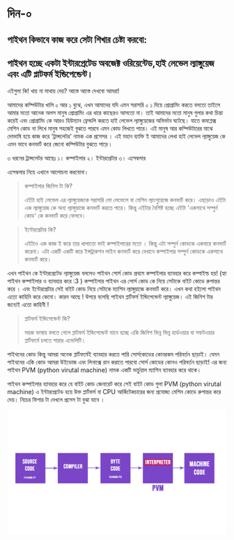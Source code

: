 
  

# দিন-০

## পাইথন কিভাবে কাজ করে সেটা শিখার চেষ্টা করবো:

## পাইথন হচ্ছে একটা ইন্টারপ্রেটেড অবজেক্ট ওরিয়েন্টেড,হাই লেভেল ল্যাঙ্গুয়েজ এবং এটি প্লাটফর্ম  ইন্ডিপেন্ডেন্ট।
এইগুলা কি! খায় না মাথায় দেয়? আস্তে আস্তে দেখবো আমরা!

আমাদের কম্পিউটার খালি ০ আর ১ বুঝে, এখন আমাদের যদি এমন সরাসরি ০ ১ দিয়ে প্রোগ্রামিং করতে বলতো তাইলে আমার মতো আনেক অলস মানুষ প্রোগ্রামিং এর ধারে কাছেরও আসতো না। তাই আমাদের মতো মানুষ গুলার কথা চিন্তা করেই  এবং প্রোগ্রামিং কে আরও  হিউম্যান ফ্রেন্ডলি করতে হাই লেভেল ল্যাঙ্গুয়েজের অভির্ভাব ঘটেছে। যাতে কমপ্লেক্স মেশিন কোড না লিখে মানুষ সহজেই বুঝতে পারবে এমন কোড লিখতে পারে। 
এই মানুষ আর কম্পিউটারের মাঝে দোভাষি হয়ে কাজ করে 'ট্রান্সলেটর' নামক  এক প্রসেসর । এই মহান ব্যাক্তি ই আমাদের লেখা হাই লেভেল ল্যাঙ্গুয়েজ কে  এমন ভাবে কনভার্ট করে জেনো কম্পিউটার বুঝতে পাড়ে।  


৩ ধরনের ট্রান্সলেটর আছেঃ
১। কম্পাইলার
২। ইন্টারপ্রেটার
৩। এসেম্বলার


এসেম্বলার নিয়ে এখানে আলোচনা করবোনা।

>কম্পাইলার জিনিস টা কি?
>
>এইটা হাই লেভেল এর ল্যাঙ্গুয়েজকে সরাসরি লো লেভেলে বা মেশিন ল্যাংগুয়েজে কনভার্ট করে। এছাড়াও এইটা এক ল্যাঙ্গুয়েজ কে অন্য ল্যাঙ্গুয়াজে কনভার্ট করতে পারে। 
>কিন্তু এইটার বৈশিষ্ট  হচ্ছে এইটা 'একসাথে সম্পুর্ন কোড' কে কনভার্ট করে ফেলবে।

>ইন্টেরপ্রেটার কি?
>
>এইটাও এক কাজ ই করে তার খালাতো ভাই কম্পাইলারের মতো । কিন্তু এটা সম্পুর্ন কোডকে একবারে কনভার্ট করেনা। এটা  একটি একটি করে ইন্সট্রাকশন লাইন কনভার্ট করে যেখানে কম্পাইলার সম্পুর্ন কোডকে একসাথে কনভার্ট করে। 


এখন পাইথন কে ইন্টারপ্রেটেড ল্যাঙ্গুয়েজ বললেও পাইথন সোর্স কোড প্রথমে কম্পাইলার ব্যাবহার করে কম্পাইল্ড হয়! (হ্যা পাইথন কম্পাইলার ও ব্যাবহার করে :3 )
কম্পাইলার পাইথন এর সোর্স কোড কে নিয়ে সেটাকে বাইট কোডে রুপান্তর করে । এবং ইন্টেরপ্রেটার  সেই বাইট কোড নিয়ে সেটাকে ম্যাশিন ল্যাঙ্গুয়াজে কনভার্ট করে। 
এখন কথা হইলো পাইথন এতো কাহিনি করে কেনো। কারন আছে ! উপরে বলেছি পাইথন প্লার্টফর্ম ইন্ডিপেন্ডেন্ট ল্যাঙ্গুয়েজ। এই জিনিশ টার জন্যেই এতো কাহিনী !

>প্লাটফর্ম ইন্ডিপেন্ডেন্ট কি?
>
>সহজ ভাষায় বলতে গেলে প্লাটফর্ম  ইন্ডিপেন্ডেন্ট মানে হচ্ছে একি জিনিশ ভিন্ন ভিন্ন হার্ডওয়ার  বা সফটওয়ার প্লার্টফর্মে চলতে পারার এভেলিটি।

পাইথনের কোড কিন্তু আমরা অনেক প্লার্টফর্মেই ব্যাবহার করতে পারি সোর্সকোডের কোনরকম পরিবর্তন ছাড়াই।  যেমন পাইথনের একি কোড আমরা উইডোজ এবং লিনাক্সে রান করাতে পারবো সোর্স কোডের কোনও পরিবর্তন ছাড়াই!
এর জন্য পাইথন  PVM (python virutal machine) নামক একটি ভার্চুয়াল ম্যাশিন ব্যাবহার করে থাকে।   

পাইথন কম্পাইলার ব্যাবহার করে যে বাইট কোড জেনারেট করে সেই বাইট কোড গুলা PVM (python virutal machine) এ ইন্টারপ্রেটেড হয়ে উক্ত প্লার্টফর্ম বা CPU আর্কিটেকচারের জন্য প্রযোজ্য মেশিন কোডে রুপান্তর করে দেয়। নিচের ফিগার টা দেখলে প্রসেস টা বুঝা যাবে ।

![py fig](https://github.com/redwan-ist/python/blob/master/day%200/images/how-py-works.png)
